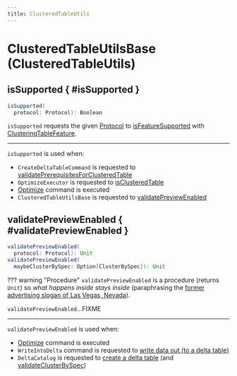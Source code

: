 ```yaml
---
title: ClusteredTableUtils
---
```


# ClusteredTableUtilsBase (ClusteredTableUtils)

## isSupported { #isSupported }

```scala
isSupported(
  protocol: Protocol): Boolean
```

`isSupported` requests the given [Protocol](../Protocol.md) to [isFeatureSupported](../table-features/TableFeatureSupport.md#isFeatureSupported) with [ClusteringTableFeature](ClusteringTableFeature.md).

---

`isSupported` is used when:

* `CreateDeltaTableCommand` is requested to [validatePrerequisitesForClusteredTable](../commands/CreateDeltaTableCommand.md#validatePrerequisitesForClusteredTable)
* `OptimizeExecutor` is requested to [isClusteredTable](../commands/optimize/OptimizeExecutor.md#isClusteredTable)
* [Optimize](../commands/optimize/index.md) command is executed
* `ClusteredTableUtilsBase` is requested to [validatePreviewEnabled](ClusteredTableUtilsBase.md#validatePreviewEnabled)

## validatePreviewEnabled { #validatePreviewEnabled }

```scala
validatePreviewEnabled(
  protocol: Protocol): Unit
validatePreviewEnabled(
  maybeClusterBySpec: Option[ClusterBySpec]): Unit
```

??? warning "Procedure"
    `validatePreviewEnabled` is a procedure (returns `Unit`) so _what happens inside stays inside_ (paraphrasing the [former advertising slogan of Las Vegas, Nevada](https://idioms.thefreedictionary.com/what+happens+in+Vegas+stays+in+Vegas)).

`validatePreviewEnabled`...FIXME

---

`validatePreviewEnabled` is used when:

* [Optimize](../commands/optimize/index.md) command is executed
* `WriteIntoDelta` command is requested to [write data out (to a delta table)](../commands/WriteIntoDelta.md#write)
* `DeltaCatalog` is requested to [create a delta table](../DeltaCatalog.md#createDeltaTable) (and [validateClusterBySpec](../DeltaCatalog.md#validateClusterBySpec))
